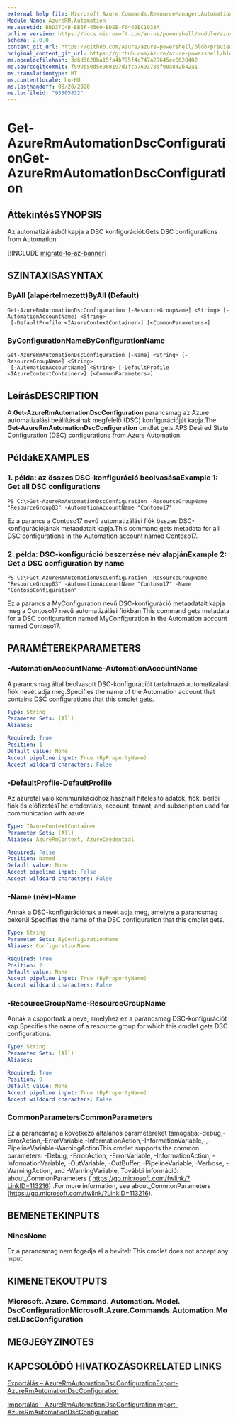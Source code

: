 ```yaml
---
external help file: Microsoft.Azure.Commands.ResourceManager.Automation.dll-Help.xml
Module Name: AzureRM.Automation
ms.assetid: BBD37C4B-BB6F-4560-BDEE-F0440EC1938A
online version: https://docs.microsoft.com/en-us/powershell/module/azurerm.automation/get-azurermautomationdscconfiguration
schema: 2.0.0
content_git_url: https://github.com/Azure/azure-powershell/blob/preview/src/ResourceManager/Automation/Commands.Automation/help/Get-AzureRmAutomationDscConfiguration.md
original_content_git_url: https://github.com/Azure/azure-powershell/blob/preview/src/ResourceManager/Automation/Commands.Automation/help/Get-AzureRmAutomationDscConfiguration.md
ms.openlocfilehash: 3d6d3628ba15fa4b775f4c747a29645ec0628402
ms.sourcegitcommit: f599b50d5e980197d1fca769378df90a842b42a1
ms.translationtype: MT
ms.contentlocale: hu-HU
ms.lasthandoff: 08/20/2020
ms.locfileid: "93505832"
---
```

# <span data-ttu-id="e64d7-101">Get-AzureRmAutomationDscConfiguration</span><span class="sxs-lookup"><span data-stu-id="e64d7-101">Get-AzureRmAutomationDscConfiguration</span></span>

## <span data-ttu-id="e64d7-102">Áttekintés</span><span class="sxs-lookup"><span data-stu-id="e64d7-102">SYNOPSIS</span></span>
<span data-ttu-id="e64d7-103">Az automatizálásból kapja a DSC konfigurációt.</span><span class="sxs-lookup"><span data-stu-id="e64d7-103">Gets DSC configurations from Automation.</span></span>

[!INCLUDE [migrate-to-az-banner](../../includes/migrate-to-az-banner.md)]

## <span data-ttu-id="e64d7-104">SZINTAXISA</span><span class="sxs-lookup"><span data-stu-id="e64d7-104">SYNTAX</span></span>

### <span data-ttu-id="e64d7-105">ByAll (alapértelmezett)</span><span class="sxs-lookup"><span data-stu-id="e64d7-105">ByAll (Default)</span></span>
```
Get-AzureRmAutomationDscConfiguration [-ResourceGroupName] <String> [-AutomationAccountName] <String>
 [-DefaultProfile <IAzureContextContainer>] [<CommonParameters>]
```

### <span data-ttu-id="e64d7-106">ByConfigurationName</span><span class="sxs-lookup"><span data-stu-id="e64d7-106">ByConfigurationName</span></span>
```
Get-AzureRmAutomationDscConfiguration [-Name] <String> [-ResourceGroupName] <String>
 [-AutomationAccountName] <String> [-DefaultProfile <IAzureContextContainer>] [<CommonParameters>]
```

## <span data-ttu-id="e64d7-107">Leírás</span><span class="sxs-lookup"><span data-stu-id="e64d7-107">DESCRIPTION</span></span>
<span data-ttu-id="e64d7-108">A **Get-AzureRmAutomationDscConfiguration** parancsmag az Azure automatizálási beállításainak megfelelő (DSC) konfigurációját kapja.</span><span class="sxs-lookup"><span data-stu-id="e64d7-108">The **Get-AzureRmAutomationDscConfiguration** cmdlet gets APS Desired State Configuration (DSC) configurations from Azure Automation.</span></span>

## <span data-ttu-id="e64d7-109">Példák</span><span class="sxs-lookup"><span data-stu-id="e64d7-109">EXAMPLES</span></span>

### <span data-ttu-id="e64d7-110">1. példa: az összes DSC-konfiguráció beolvasása</span><span class="sxs-lookup"><span data-stu-id="e64d7-110">Example 1: Get all DSC configurations</span></span>
```
PS C:\>Get-AzureRmAutomationDscConfiguration -ResourceGroupName "ResourceGroup03" -AutomationAccountName "Contoso17"
```

<span data-ttu-id="e64d7-111">Ez a parancs a Contoso17 nevű automatizálási fiók összes DSC-konfigurációjának metaadatait kapja.</span><span class="sxs-lookup"><span data-stu-id="e64d7-111">This command gets metadata for all DSC configurations in the Automation account named Contoso17.</span></span>

### <span data-ttu-id="e64d7-112">2. példa: DSC-konfiguráció beszerzése név alapján</span><span class="sxs-lookup"><span data-stu-id="e64d7-112">Example 2: Get a DSC configuration by name</span></span>
```
PS C:\>Get-AzureRmAutomationDscConfiguration -ResourceGroupName "ResourceGroup03" -AutomationAccountName "Contoso17" -Name "ContosoConfiguration"
```

<span data-ttu-id="e64d7-113">Ez a parancs a MyConfiguration nevű DSC-konfiguráció metaadatait kapja meg a Contoso17 nevű automatizálási fiókban.</span><span class="sxs-lookup"><span data-stu-id="e64d7-113">This command gets metadata for a DSC configuration named MyConfiguration in the Automation account named Contoso17.</span></span>

## <span data-ttu-id="e64d7-114">PARAMÉTEREK</span><span class="sxs-lookup"><span data-stu-id="e64d7-114">PARAMETERS</span></span>

### <span data-ttu-id="e64d7-115">-AutomationAccountName</span><span class="sxs-lookup"><span data-stu-id="e64d7-115">-AutomationAccountName</span></span>
<span data-ttu-id="e64d7-116">A parancsmag által beolvasott DSC-konfigurációt tartalmazó automatizálási fiók nevét adja meg.</span><span class="sxs-lookup"><span data-stu-id="e64d7-116">Specifies the name of the Automation account that contains DSC configurations that this cmdlet gets.</span></span>

```yaml
Type: String
Parameter Sets: (All)
Aliases: 

Required: True
Position: 1
Default value: None
Accept pipeline input: True (ByPropertyName)
Accept wildcard characters: False
```

### <span data-ttu-id="e64d7-117">-DefaultProfile</span><span class="sxs-lookup"><span data-stu-id="e64d7-117">-DefaultProfile</span></span>
<span data-ttu-id="e64d7-118">Az azuretal való kommunikációhoz használt hitelesítő adatok, fiók, bérlői fiók és előfizetés</span><span class="sxs-lookup"><span data-stu-id="e64d7-118">The credentials, account, tenant, and subscription used for communication with azure</span></span>

```yaml
Type: IAzureContextContainer
Parameter Sets: (All)
Aliases: AzureRmContext, AzureCredential

Required: False
Position: Named
Default value: None
Accept pipeline input: False
Accept wildcard characters: False
```

### <span data-ttu-id="e64d7-119">-Name (név)</span><span class="sxs-lookup"><span data-stu-id="e64d7-119">-Name</span></span>
<span data-ttu-id="e64d7-120">Annak a DSC-konfigurációnak a nevét adja meg, amelyre a parancsmag bekerül.</span><span class="sxs-lookup"><span data-stu-id="e64d7-120">Specifies the name of the DSC configuration that this cmdlet gets.</span></span>

```yaml
Type: String
Parameter Sets: ByConfigurationName
Aliases: ConfigurationName

Required: True
Position: 2
Default value: None
Accept pipeline input: True (ByPropertyName)
Accept wildcard characters: False
```

### <span data-ttu-id="e64d7-121">-ResourceGroupName</span><span class="sxs-lookup"><span data-stu-id="e64d7-121">-ResourceGroupName</span></span>
<span data-ttu-id="e64d7-122">Annak a csoportnak a neve, amelyhez ez a parancsmag DSC-konfigurációt kap.</span><span class="sxs-lookup"><span data-stu-id="e64d7-122">Specifies the name of a resource group for which this cmdlet gets DSC configurations.</span></span>

```yaml
Type: String
Parameter Sets: (All)
Aliases: 

Required: True
Position: 0
Default value: None
Accept pipeline input: True (ByPropertyName)
Accept wildcard characters: False
```

### <span data-ttu-id="e64d7-123">CommonParameters</span><span class="sxs-lookup"><span data-stu-id="e64d7-123">CommonParameters</span></span>
<span data-ttu-id="e64d7-124">Ez a parancsmag a következő általános paramétereket támogatja:-debug,-ErrorAction,-ErrorVariable,-InformationAction,-InformationVariable,-,-PipelineVariable-WarningAction</span><span class="sxs-lookup"><span data-stu-id="e64d7-124">This cmdlet supports the common parameters: -Debug, -ErrorAction, -ErrorVariable, -InformationAction, -InformationVariable, -OutVariable, -OutBuffer, -PipelineVariable, -Verbose, -WarningAction, and -WarningVariable.</span></span> <span data-ttu-id="e64d7-125">További információ: about_CommonParameters ( https://go.microsoft.com/fwlink/?LinkID=113216) .</span><span class="sxs-lookup"><span data-stu-id="e64d7-125">For more information, see about_CommonParameters (https://go.microsoft.com/fwlink/?LinkID=113216).</span></span>

## <span data-ttu-id="e64d7-126">BEMENETEK</span><span class="sxs-lookup"><span data-stu-id="e64d7-126">INPUTS</span></span>

### <span data-ttu-id="e64d7-127">Nincs</span><span class="sxs-lookup"><span data-stu-id="e64d7-127">None</span></span>
<span data-ttu-id="e64d7-128">Ez a parancsmag nem fogadja el a bevitelt.</span><span class="sxs-lookup"><span data-stu-id="e64d7-128">This cmdlet does not accept any input.</span></span>

## <span data-ttu-id="e64d7-129">KIMENETEK</span><span class="sxs-lookup"><span data-stu-id="e64d7-129">OUTPUTS</span></span>

### <span data-ttu-id="e64d7-130">Microsoft. Azure. Command. Automation. Model. DscConfiguration</span><span class="sxs-lookup"><span data-stu-id="e64d7-130">Microsoft.Azure.Commands.Automation.Model.DscConfiguration</span></span>

## <span data-ttu-id="e64d7-131">MEGJEGYZI</span><span class="sxs-lookup"><span data-stu-id="e64d7-131">NOTES</span></span>

## <span data-ttu-id="e64d7-132">KAPCSOLÓDÓ HIVATKOZÁSOK</span><span class="sxs-lookup"><span data-stu-id="e64d7-132">RELATED LINKS</span></span>

[<span data-ttu-id="e64d7-133">Exportálás – AzureRmAutomationDscConfiguration</span><span class="sxs-lookup"><span data-stu-id="e64d7-133">Export-AzureRmAutomationDscConfiguration</span></span>](./Export-AzureRmAutomationDscConfiguration.md)

[<span data-ttu-id="e64d7-134">Importálás – AzureRmAutomationDscConfiguration</span><span class="sxs-lookup"><span data-stu-id="e64d7-134">Import-AzureRmAutomationDscConfiguration</span></span>](./Import-AzureRmAutomationDscConfiguration.md)



